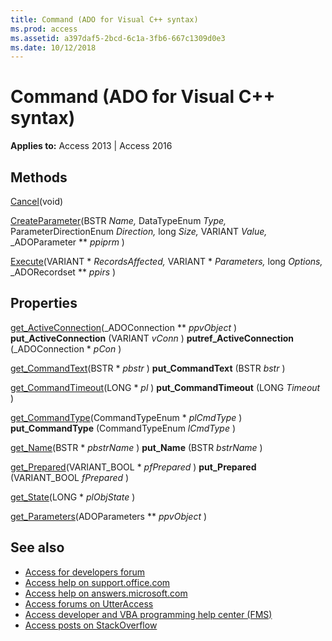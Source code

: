 ```yaml
---
title: Command (ADO for Visual C++ syntax)
ms.prod: access
ms.assetid: a397daf5-2bcd-6c1a-3fb6-667c1309d0e3
ms.date: 10/12/2018
---
```



# Command (ADO for Visual C++ syntax)

**Applies to:** Access 2013 | Access 2016

## Methods

[Cancel](https://docs.microsoft.com/office/client-developer/access/desktop-database-reference/cancel-method-ado)(void)

[CreateParameter](http://msdn.microsoft.com/library/cf080a0b-75d2-dcdf-2715-10af147358e9%28Office.15%29.aspx)(BSTR  _Name,_ DataTypeEnum _Type,_ ParameterDirectionEnum _Direction,_ long _Size,_ VARIANT _Value,_ _ADOParameter ** _ppiprm_ )

[Execute](execute-method-ado-command.md)(VARIANT * _RecordsAffected,_ VARIANT * _Parameters,_ long _Options,_ _ADORecordset ** _ppirs_ )

## Properties

[get_ActiveConnection](http://msdn.microsoft.com/library/5501b2d7-b62c-5fff-1edd-2b7efb3f8c4a%28Office.15%29.aspx)(_ADOConnection ** _ppvObject_ ) **put_ActiveConnection** (VARIANT _vConn_ ) **putref_ActiveConnection** (_ADOConnection * _pCon_ ) 

[get_CommandText](http://msdn.microsoft.com/library/0debec1c-068f-0aea-fce8-e61aa39c5907%28Office.15%29.aspx)(BSTR * _pbstr_ ) **put_CommandText** (BSTR _bstr_ ) 

[get_CommandTimeout](http://msdn.microsoft.com/library/a0b6209c-9feb-08ae-002a-15d1d20734a8%28Office.15%29.aspx)(LONG * _pl_ ) **put_CommandTimeout** (LONG _Timeout_ ) 

[get_CommandType](http://msdn.microsoft.com/library/c8d4fc1c-502b-11f3-af9d-605a03b6f056%28Office.15%29.aspx)(CommandTypeEnum * _plCmdType_ ) **put_CommandType** (CommandTypeEnum _lCmdType_ ) 

[get_Name](http://msdn.microsoft.com/library/4b19bd08-ac3c-86f0-471d-06a37a0d4f89%28Office.15%29.aspx)(BSTR * _pbstrName_ ) **put_Name** (BSTR _bstrName_ ) 

[get_Prepared](http://msdn.microsoft.com/library/33becda2-faab-5000-8904-6ffd8c5805f2%28Office.15%29.aspx)(VARIANT_BOOL * _pfPrepared_ ) **put_Prepared** (VARIANT_BOOL _fPrepared_ ) 

[get_State](http://msdn.microsoft.com/library/ade0a50c-e2d8-23ac-4ea9-b012fedcd5db%28Office.15%29.aspx)(LONG * _plObjState_ ) 

[get_Parameters](http://msdn.microsoft.com/library/554387c3-3572-5391-3b24-c7d3443844cd%28Office.15%29.aspx)(ADOParameters ** _ppvObject_ )

## See also

- [Access for developers forum](https://social.msdn.microsoft.com/Forums/office/home?forum=accessdev)
- [Access help on support.office.com](https://support.office.com/search/results?query=Access)
- [Access help on answers.microsoft.com](https://answers.microsoft.com/)
- [Access forums on UtterAccess](http://www.utteraccess.com/forum/index.php?act=idx)
- [Access developer and VBA programming help center (FMS)](http://www.fmsinc.com/MicrosoftAccess/developer/)
- [Access posts on StackOverflow](https://stackoverflow.com/questions/tagged/ms-access)
